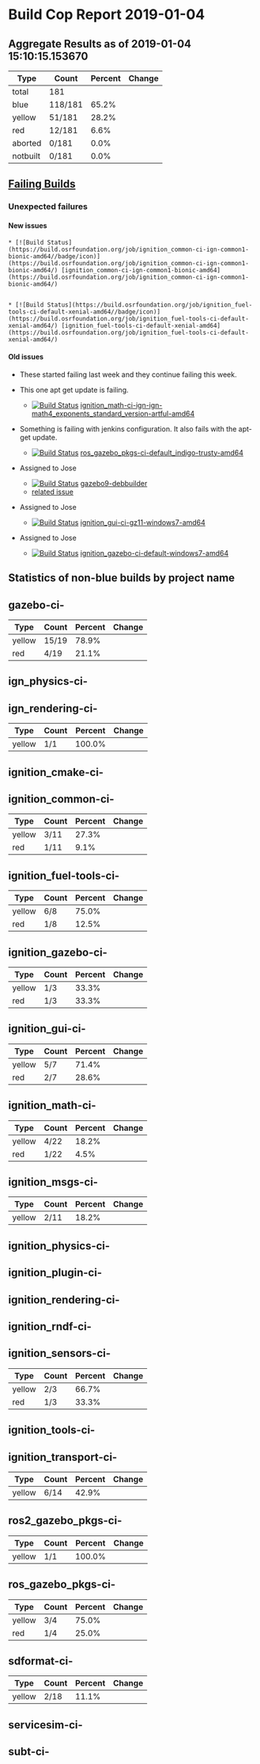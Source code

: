 # Build Cop Report 2019-01-04

## Aggregate Results as of 2019-01-04 15:10:15.153670

| Type | Count | Percent | Change |
|--|--|--|--|
| total | 181 | |  |
| blue | 118/181 | 65.2% |  |
| yellow | 51/181 | 28.2% |  |
| red | 12/181 | 6.6% |  |
| aborted | 0/181 | 0.0% |  |
| notbuilt | 0/181 | 0.0% |  |

## [Failing Builds](https://build.osrfoundation.org/view/main/view/BuildCopFail/)


### Unexpected failures

#### New issues


    * [![Build Status](https://build.osrfoundation.org/job/ignition_common-ci-ign-common1-bionic-amd64//badge/icon)](https://build.osrfoundation.org/job/ignition_common-ci-ign-common1-bionic-amd64/) [ignition_common-ci-ign-common1-bionic-amd64](https://build.osrfoundation.org/job/ignition_common-ci-ign-common1-bionic-amd64/)


    * [![Build Status](https://build.osrfoundation.org/job/ignition_fuel-tools-ci-default-xenial-amd64//badge/icon)](https://build.osrfoundation.org/job/ignition_fuel-tools-ci-default-xenial-amd64/) [ignition_fuel-tools-ci-default-xenial-amd64](https://build.osrfoundation.org/job/ignition_fuel-tools-ci-default-xenial-amd64/)


#### Old issues

* These started failing last week and they continue failing this week.

* This one apt get update is failing.

    * [![Build Status](https://build.osrfoundation.org/job/ignition_math-ci-ign-ign-math4_exponents_standard_version-artful-amd64//badge/icon)](https://build.osrfoundation.org/job/ignition_math-ci-ign-ign-math4_exponents_standard_version-artful-amd64/) [ignition_math-ci-ign-ign-math4_exponents_standard_version-artful-amd64](https://build.osrfoundation.org/job/ignition_math-ci-ign-ign-math4_exponents_standard_version-artful-amd64/)


* Something is failing with jenkins configuration. It also fails with the apt-get update.

    * [![Build Status](https://build.osrfoundation.org/job/ros_gazebo_pkgs-ci-default_indigo-trusty-amd64//badge/icon)](https://build.osrfoundation.org/job/ros_gazebo_pkgs-ci-default_indigo-trusty-amd64/) [ros_gazebo_pkgs-ci-default_indigo-trusty-amd64](https://build.osrfoundation.org/job/ros_gazebo_pkgs-ci-default_indigo-trusty-amd64/)


* Assigned to Jose

    * [![Build Status](https://build.osrfoundation.org/job/gazebo9-debbuilder//badge/icon)](https://build.osrfoundation.org/job/gazebo9-debbuilder/) [gazebo9-debbuilder](https://build.osrfoundation.org/job/gazebo9-debbuilder/)
    * [related issue](https://bitbucket.org/osrf/release-tools/issues/14)


* Assigned to Jose

    * [![Build Status](https://build.osrfoundation.org/job/ignition_gui-ci-gz11-windows7-amd64//badge/icon)](https://build.osrfoundation.org/job/ignition_gui-ci-gz11-windows7-amd64/) [ignition_gui-ci-gz11-windows7-amd64](https://build.osrfoundation.org/job/ignition_gui-ci-gz11-windows7-amd64/)


* Assigned to Jose

    * [![Build Status](https://build.osrfoundation.org/job/ignition_gazebo-ci-default-windows7-amd64//badge/icon)](https://build.osrfoundation.org/job/ignition_gazebo-ci-default-windows7-amd64/) [ignition_gazebo-ci-default-windows7-amd64](https://build.osrfoundation.org/job/ignition_gazebo-ci-default-windows7-amd64/)


## Statistics of non-blue builds by project name


## gazebo-ci-

| Type | Count | Percent | Change |
|--|--|--|--|
| yellow | 15/19 | 78.9% |  |
| red | 4/19 | 21.1% |  |

## ign_physics-ci-


## ign_rendering-ci-

| Type | Count | Percent | Change |
|--|--|--|--|
| yellow | 1/1 | 100.0% |  |

## ignition_cmake-ci-


## ignition_common-ci-

| Type | Count | Percent | Change |
|--|--|--|--|
| yellow | 3/11 | 27.3% |  |
| red | 1/11 | 9.1% |  |

## ignition_fuel-tools-ci-

| Type | Count | Percent | Change |
|--|--|--|--|
| yellow | 6/8 | 75.0% |  |
| red | 1/8 | 12.5% |  |

## ignition_gazebo-ci-

| Type | Count | Percent | Change |
|--|--|--|--|
| yellow | 1/3 | 33.3% |  |
| red | 1/3 | 33.3% |  |

## ignition_gui-ci-

| Type | Count | Percent | Change |
|--|--|--|--|
| yellow | 5/7 | 71.4% |  |
| red | 2/7 | 28.6% |  |

## ignition_math-ci-

| Type | Count | Percent | Change |
|--|--|--|--|
| yellow | 4/22 | 18.2% |  |
| red | 1/22 | 4.5% |  |

## ignition_msgs-ci-

| Type | Count | Percent | Change |
|--|--|--|--|
| yellow | 2/11 | 18.2% |  |

## ignition_physics-ci-


## ignition_plugin-ci-


## ignition_rendering-ci-


## ignition_rndf-ci-


## ignition_sensors-ci-

| Type | Count | Percent | Change |
|--|--|--|--|
| yellow | 2/3 | 66.7% |  |
| red | 1/3 | 33.3% |  |

## ignition_tools-ci-


## ignition_transport-ci-

| Type | Count | Percent | Change |
|--|--|--|--|
| yellow | 6/14 | 42.9% |  |

## ros2_gazebo_pkgs-ci-

| Type | Count | Percent | Change |
|--|--|--|--|
| yellow | 1/1 | 100.0% |  |

## ros_gazebo_pkgs-ci-

| Type | Count | Percent | Change |
|--|--|--|--|
| yellow | 3/4 | 75.0% |  |
| red | 1/4 | 25.0% |  |

## sdformat-ci-

| Type | Count | Percent | Change |
|--|--|--|--|
| yellow | 2/18 | 11.1% |  |

## servicesim-ci-


## subt-ci-
